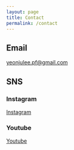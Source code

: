 ```yaml
---
layout: page
title: Contact
permalink: /contact
---
```



## Email
yeonjulee.pf@gmail.com

## SNS
### Instagram
[Instagram](https://instagram.com/lee._.play)
### Youtube
[Youtube](https://www.youtube.com/@YeonjuLee_piano)

